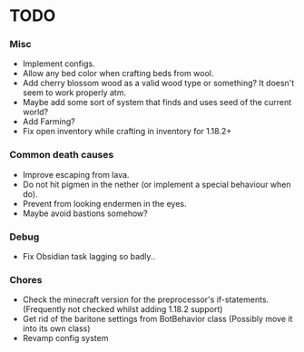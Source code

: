 # TODO

### Misc
- Implement configs.
- Allow any bed color when crafting beds from wool.
- Add cherry blossom wood as a valid wood type or something? It doesn't seem to work properly atm.
- Maybe add some sort of system that finds and uses seed of the current world?
- Add Farming?
- Fix open inventory while crafting in inventory for 1.18.2+

### Common death causes
- Improve escaping from lava.
- Do not hit pigmen in the nether (or implement a special behaviour when do).
- Prevent from looking endermen in the eyes.
- Maybe avoid bastions somehow?

### Debug
- Fix Obsidian task lagging so badly..


### Chores
- Check the minecraft version for the preprocessor's if-statements. (Frequently not checked whilst adding 1.18.2 support)
- Get rid of the baritone settings from BotBehavior class (Possibly move it into its own class)
- Revamp config system